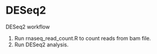 # DESeq2
DESeq2 workflow

1) Run rnaseq_read_count.R to count reads from bam file.
2) Run DESeq2 analysis.
